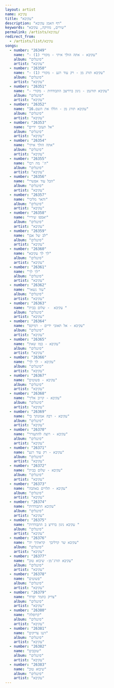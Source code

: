 ```yaml
---
layout: artist
name: עקיבא
title: "עקיבא"
description: "דף האמן עקיבא"
keywords: "שירים, מוזיקה, עקיבא"
permalink: /artists/עקיבא/
redirect_from:
  - /artists/list/עקיבא
songs:
  - number: "26349"
    name: "- עקיבא - אתה הולך איתי - מקורי (1)"
    album: "סינגלים"
    artist: "עקיבא"
  - number: "26350"
    name: "- עקיבא תורג מן - רק עוד רגע - מקורי (1)"
    album: "סינגלים"
    artist: "עקיבא"
  - number: "26351"
    name: "- עקיבא תורגמן - ניגון ברדיצב התבודדות - מקורי"
    album: "סינגלים"
    artist: "עקיבא"
  - number: "26352"
    name: "16.עקיבא תורג מן - הללו את השם"
    album: "סינגלים"
    artist: "עקיבא"
  - number: "26353"
    name: "אל תעזבי ידיים"
    album: "סינגלים"
    artist: "עקיבא"
  - number: "26354"
    name: "אתה הולך איתי"
    album: "סינגלים"
    artist: "עקיבא"
  - number: "26355"
    name: "ה' מה רבו"
    album: "סינגלים"
    artist: "עקיבא"
  - number: "26356"
    name: "הכל עוד אפשרי"
    album: "סינגלים"
    artist: "עקיבא"
  - number: "26357"
    name: "והאר מליבי"
    album: "סינגלים"
    artist: "עקיבא"
  - number: "26358"
    name: "יאספו שיריי"
    album: "סינגלים"
    artist: "עקיבא"
  - number: "26359"
    name: "לב של אבן"
    album: "סינגלים"
    artist: "עקיבא"
  - number: "26360"
    name: "לך לך עקיבא"
    album: "סינגלים"
    artist: "עקיבא"
  - number: "26361"
    name: "לך לך"
    album: "סינגלים"
    artist: "עקיבא"
  - number: "26362"
    name: "עוד נשאר"
    album: "סינגלים"
    artist: "עקיבא"
  - number: "26363"
    name: "עקיבא  - שלום בבית "
    album: "סינגלים"
    artist: "עקיבא"
  - number: "26364"
    name: "עקיבא - אל תאזבי ידיים - רמיקס"
    album: "סינגלים"
    artist: "עקיבא"
  - number: "26365"
    name: "עקיבא - כמו שאת"
    album: "סינגלים"
    artist: "עקיבא"
  - number: "26366"
    name: "עקיבא - לך לך"
    album: "סינגלים"
    artist: "עקיבא"
  - number: "26367"
    name: "עקיבא - פשוטים"
    album: "סינגלים"
    artist: "עקיבא"
  - number: "26368"
    name: "עקיבא - קרוב אליך"
    album: "סינגלים"
    artist: "עקיבא"
  - number: "26369"
    name: "עקיבא - רבה אמונתך בי"
    album: "סינגלים"
    artist: "עקיבא"
  - number: "26370"
    name: "עקיבא - רוצה להתעורר"
    album: "סינגלים"
    artist: "עקיבא"
  - number: "26371"
    name: "עקיבא - רק עוד רגע"
    album: "סינגלים"
    artist: "עקיבא"
  - number: "26372"
    name: "עקיבא - שלום בבית"
    album: "סינגלים"
    artist: "עקיבא"
  - number: "26373"
    name: "עקיבא - תלויים באהבה"
    album: "סינגלים"
    artist: "עקיבא"
  - number: "26374"
    name: "עקיבא התבודדות"
    album: "סינגלים"
    artist: "עקיבא"
  - number: "26375"
    name: "עקיבא ניגון ברדיצ ב התבודדות "
    album: "סינגלים"
    artist: "עקיבא"
  - number: "26376"
    name: "עקיבא שר קרליבך  קראתיך יה"
    album: "סינגלים"
    artist: "עקיבא"
  - number: "26377"
    name: "עקיבא תורג'מן- שיבוא טוב"
    album: "סינגלים"
    artist: "עקיבא"
  - number: "26378"
    name: "פשוטים"
    album: "סינגלים"
    artist: "עקיבא"
  - number: "26379"
    name: "צדיק כתמר יפרח"
    album: "סינגלים"
    artist: "עקיבא"
  - number: "26380"
    name: "קרוסלה"
    album: "סינגלים"
    artist: "עקיבא"
  - number: "26381"
    name: "רננו צדיקים"
    album: "סינגלים"
    artist: "עקיבא"
  - number: "26382"
    name: "שובבים"
    album: "סינגלים"
    artist: "עקיבא"
  - number: "26383"
    name: "שיבוא טוב"
    album: "סינגלים"
    artist: "עקיבא"
---
```

